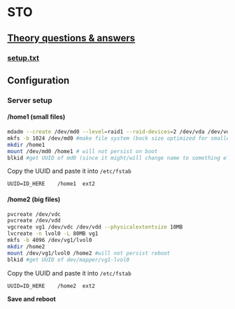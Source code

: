 # STO

## [Theory questions & answers](./STO.md)
### [setup.txt](./setup.txt)

## Configuration

### Server setup
#### /home1 (small files)
```bash
mdadm --create /dev/md0 --level=raid1 --raid-devices=2 /dev/vda /dev/vdb #create raid
mkfs -b 1024 /dev/md0 #make file system (bock size optimized for smaller files. 1KB)
mkdir /home1
mount /dev/md0 /home1 # will not persist on boot
blkid #get UUID of md0 (since it might/will change name to something else/md127)
```
Copy the UUID and paste it into `/etc/fstab`
```
UUID=ID_HERE	/home1	ext2
```
#### /home2 (big files)
```bash
pvcreate /dev/vdc
pvcreate /dev/vdd
vgcreate vg1 /dev/vdc /dev/vdd --physicalextentsize 10MB
lvcreate -n lvol0 -L 80MB vg1
mkfs -b 4096 /dev/vg1/lvol0
mkdir /home2
mount /dev/vg1/lvol0 /home2 #will not persist reboot
blkid #get UUID of dev/mapper/vg1-lvol0
```
Copy the UUID and paste it into `/etc/fstab`
```
UUID=ID_HERE	/home2	ext2
```
**Save and reboot**
